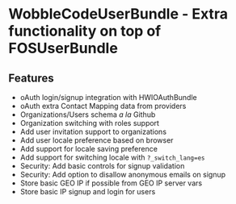 # WobbleCodeUserBundle - Extra functionality on top of FOSUserBundle

## Features

* oAuth login/signup integration with HWIOAuthBundle
* oAuth extra Contact Mapping data from providers
* Organizations/Users schema *a la* Github
* Organization switching with roles support
* Add user invitation support to organizations
* Add user locale preference based on browser
* Add support for locale saving preference
* Add support for switching locale with `?_switch_lang=es`
* Security: Add basic controls for signup validation
* Security: Add option to disallow anonymous emails on signup
* Store basic GEO IP if possible from GEO IP server vars
* Store basic IP signup and login for users

